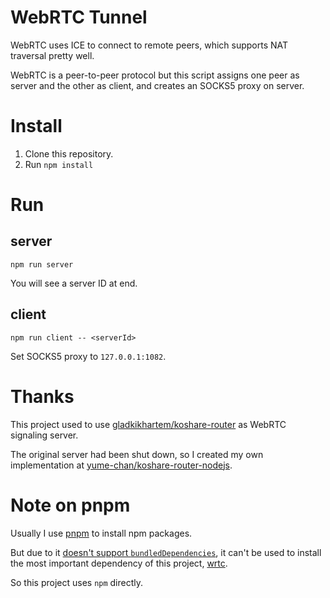 # WebRTC Tunnel

WebRTC uses ICE to connect to remote peers, which supports NAT traversal pretty well.

WebRTC is a peer-to-peer protocol but this script assigns one peer as server and the other as client, and creates an SOCKS5 proxy on server.

# Install

1. Clone this repository.
2. Run `npm install`

# Run

## server

````shell
npm run server
````

You will see a server ID at end.

## client

````shell
npm run client -- <serverId>
````

Set SOCKS5 proxy to `127.0.0.1:1082`.

# Thanks

This project used to use [gladkikhartem/koshare-router](https://github.com/gladkikhartem/koshare-router) as WebRTC signaling server.

The original server had been shut down, so I created my own implementation at [yume-chan/koshare-router-nodejs](https://github.com/yume-chan/koshare-router-nodejs).

# Note on pnpm

Usually I use [pnpm](https://github.com/pnpm/pnpm) to install npm packages.

But due to it [doesn't support `bundledDependencies`](https://github.com/pnpm/pnpm/issues/844), it can't be used to install the most important dependency of this project, [wrtc](https://github.com/node-webrtc/node-webrtc).

So this project uses `npm` directly.

